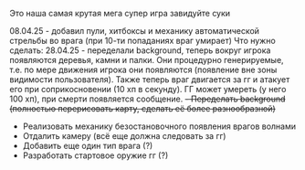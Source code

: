 Это наша самая крутая мега супер игра завидуйте суки

08.04.25 - добавил пули, хитбоксы и механику автоматической стрельбы во врага (при 10-ти попаданиях враг умирает)
Что нужно сделать:
28.04.25 - переделали background, теперь вокруг игрока появляются деревья, камни и палки. Они процедурно генерируемые, т.е. по мере движения игрока они появляются (появление вне зоны видимости пользователя). Также теперь враг двигается за гг и атакует его при соприкосновении (10 хп в секунду). ГГ может умереть (у него 100 хп), при смерти появляется сообщение.
~~- Переделать background (полностью перерисовать карту, сделать её более разнообразной)~~
- Реализовать механику безостановочного появления врагов волнами
- Отдалить камеру (всё еще должна следовать за гг)
- Добавить еще один тип врага (?)
- Разработать стартовое оружие гг (?)
